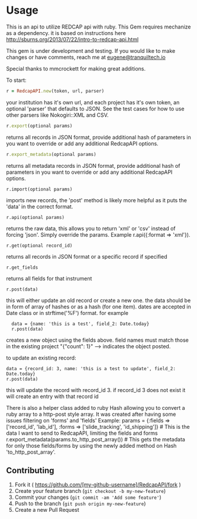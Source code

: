 # Usage

This is an api to utilize REDCAP api with ruby. This Gem requires mechanize as a dependency.
it is based on instructions here http://sburns.org/2013/07/22/intro-to-redcap-api.html

This gem is under development and testing.  If you would like to make changes or have comments, reach me at eugene@tranquiltech.io

Special thanks to mmcrockett for making great additions. 
  
To start:
```ruby
r = RedcapAPI.new(token, url, parser) 
```
your institution has it's own url, and each project has it's own token, an optional 'parser' that defaults to JSON. See the test cases for how to use other parsers like Nokogiri::XML and CSV.

```ruby
r.export(optional params) 
```
returns all records in JSON format, provide additional hash of parameters in you want to override or add any additional RedcapAPI options.

```ruby
r.export_metadata(optional params) 
```
returns all metadata records in JSON format, provide additional hash of parameters in you want to override or add any additional RedcapAPI options.

```
r.import(optional params)
```
imports new records, the 'post' method is likely more helpful as it puts the 'data' in the correct format.

```
r.api(optional params) 
```
returns the raw data, this allows you to return 'xml' or 'csv' instead of forcing 'json'. Simply override the params. Example r.api({:format => 'xml'}).
```
r.get(optional record_id) 
```
returns all records in JSON format or a specific record if specified
```
r.get_fields 
```
returns all fields for that instrument
```
r.post(data) 
```
this will either update an old record or create a new one. the data should be in form of array of hashes or as a hash (for one item).  dates are accepted in Date class or in strftime('%F') format. 
for example
```
  data = {name: 'this is a test', field_2: Date.today}
  r.post(data)
```
creates a new object using the fields above. field names must match those in the existing project
  "{\"count\": 1}" --> indicates the object posted. 

to update an existing record:
```
data = {record_id: 3, name: 'this is a test to update', field_2: Date.today}
r.post(data) 
```
this will update the record with record_id 3. if record_id 3 does not exist it will create an entry with that record id

There is also a helper class added to ruby Hash allowing you to convert a ruby array to a http-post style array. It was created  after having some issues filtering on 'forms' and 'fields'
Example:
params = {:fields => ['record_id', 'lab_id'], :forms => ['slide_tracking', 'id_shipping']} # This is the data I want to send to RedcapAPI, limiting the fields and forms
r.export_metadata(params.to_http_post_array()) # This gets the metadata for only those fields/forms by using the newly added method on Hash 'to_http_post_array'.

## Contributing

1. Fork it ( https://github.com/[my-github-username]/RedcapAPI/fork )
2. Create your feature branch (`git checkout -b my-new-feature`)
3. Commit your changes (`git commit -am 'Add some feature'`)
4. Push to the branch (`git push origin my-new-feature`)
5. Create a new Pull Request
